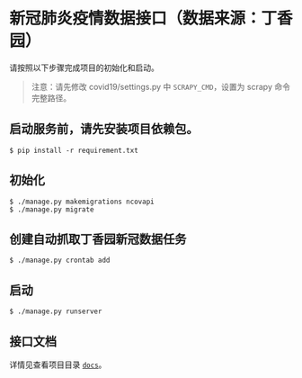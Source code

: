 # 新冠肺炎疫情数据接口（数据来源：丁香园）

请按照以下步骤完成项目的初始化和启动。

> 注意：请先修改 covid19/settings.py 中 `SCRAPY_CMD`，设置为 scrapy 命令完整路径。

## 启动服务前，请先安装项目依赖包。

    $ pip install -r requirement.txt

## 初始化

    $ ./manage.py makemigrations ncovapi
    $ ./manage.py migrate

## 创建自动抓取丁香园新冠数据任务

    $ ./manage.py crontab add

## 启动

    $ ./manage.py runserver

## 接口文档

详情见查看项目目录 [`docs`](https://github.com/leafcoder/django-covid19/docs)。